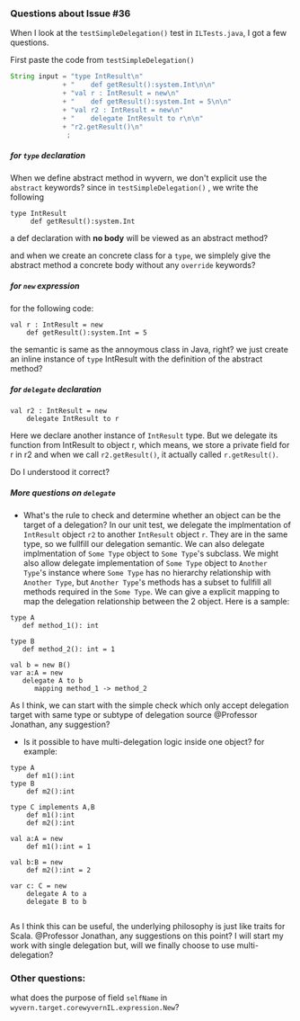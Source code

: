 ### Questions about Issue #36
When I look at the ```testSimpleDelegation()``` test in ```ILTests.java```, I got a few questions.

First paste the code from ```testSimpleDelegation()```
```java
String input = "type IntResult\n"
             + "    def getResult():system.Int\n\n"
             + "val r : IntResult = new\n"
             + "    def getResult():system.Int = 5\n\n"
             + "val r2 : IntResult = new\n"
             + "    delegate IntResult to r\n\n"
             + "r2.getResult()\n"
              ;
```

##### for ```type``` declaration
When we define abstract method in wyvern, we don't explicit use the ```abstract``` keywords? since in ```testSimpleDelegation()``` , we write the following
```
type IntResult
     def getResult():system.Int
```
a def declaration with **no body** will be viewed as an abstract method?

and when we create an concrete class for a ```type```, we simplely give the abstract method a concrete body without any ```override``` keywords?


##### for ```new``` expression
for the following code:
```
val r : IntResult = new
    def getResult():system.Int = 5
```
the semantic is same as the annoymous class in Java, right? we just create an inline instance of ```type``` IntResult with the definition of the abstract method?


##### for ```delegate``` declaration
```
val r2 : IntResult = new
    delegate IntResult to r
```

Here we declare another instance of ```IntResult``` type. But we delegate its function from IntResult to object r, which means, we store a private field for r in r2 and when we call ```r2.getResult()```, it actually called ```r.getResult()```.

Do I understood it correct?


##### More questions on ```delegate```

* What's the rule to check and determine  whether an object can be the target of a delegation? In our unit test, we delegate the implmentation of ```IntResult``` object ```r2``` to another ```IntResult``` object ```r```. They are in the same type, so we fullfill our delegation semantic. We can also delegate implmentation of ```Some Type``` object to ```Some Type```'s subclass. We might also allow delegate implementation of  ```Some Type``` object to ```Another Type```'s instance where ```Some Type``` has no hierarchy relationship with ```Another Type```, but ```Another Type```'s methods has a subset to fullfill all methods required in the ```Some Type```. We can give a explicit mapping to map the delegation relationship between the 2 object. Here is a sample:
```
type A
   def method_1(): int

type B
   def method_2(): int = 1

val b = new B()
var a:A = new 
   delegate A to b
      mapping method_1 -> method_2 

```
As I think, we can start with the simple check which only accept delegation target with same type or subtype of delegation source 
@Professor Jonathan, any suggestion?

* Is it possible to have multi-delegation logic inside one object? for example:
```
type A
    def m1():int
type B
    def m2():int

type C implements A,B
    def m1():int
    def m2():int

val a:A = new
    def m1():int = 1
    
val b:B = new
    def m2():int = 2
    
var c: C = new
    delegate A to a
    delegate B to b
    
```
As I think this can be useful, the underlying philosophy is just like traits for Scala. 
@Professor Jonathan, any suggestions on this point? I will start my work with single delegation but, will we finally choose to use multi-delegation?






### Other questions:
what does the purpose of field ```selfName``` in ```wyvern.target.corewyvernIL.expression.New```?
